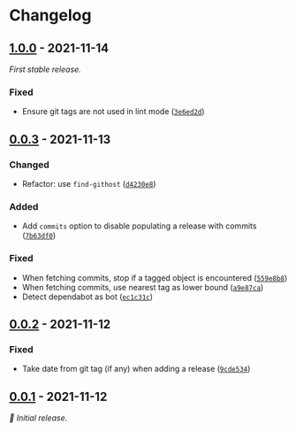 # Changelog

## [1.0.0] - 2021-11-14

_First stable release._

### Fixed

- Ensure git tags are not used in lint mode ([`3e6ed2d`](https://github.com/vweevers/remark-common-changelog/commit/3e6ed2d))

## [0.0.3] - 2021-11-13

### Changed

- Refactor: use `find-githost` ([`d4230e8`](https://github.com/vweevers/remark-common-changelog/commit/d4230e8))

### Added

- Add `commits` option to disable populating a release with commits ([`7b63df0`](https://github.com/vweevers/remark-common-changelog/commit/7b63df0))

### Fixed

- When fetching commits, stop if a tagged object is encountered ([`559e8b8`](https://github.com/vweevers/remark-common-changelog/commit/559e8b8))
- When fetching commits, use nearest tag as lower bound ([`a9e87ca`](https://github.com/vweevers/remark-common-changelog/commit/a9e87ca))
- Detect dependabot as bot ([`ec1c31c`](https://github.com/vweevers/remark-common-changelog/commit/ec1c31c))

## [0.0.2] - 2021-11-12

### Fixed

- Take date from git tag (if any) when adding a release ([`9cde534`](https://github.com/vweevers/remark-common-changelog/commit/9cde534))

## [0.0.1] - 2021-11-12

_:seedling: Initial release._

[1.0.0]: https://github.com/vweevers/remark-common-changelog/releases/tag/v1.0.0

[0.0.3]: https://github.com/vweevers/remark-common-changelog/releases/tag/v0.0.3

[0.0.2]: https://github.com/vweevers/remark-common-changelog/releases/tag/v0.0.2

[0.0.1]: https://github.com/vweevers/remark-common-changelog/releases/tag/v0.0.1
